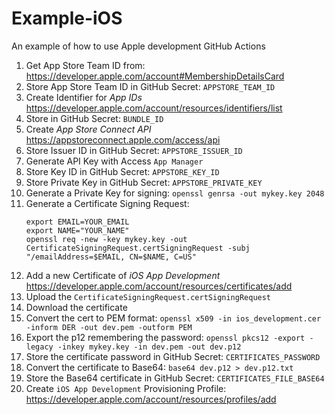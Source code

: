 # Example-iOS
An example of how to use Apple development GitHub Actions

1. Get App Store Team ID from: https://developer.apple.com/account#MembershipDetailsCard
2. Store App Store Team ID in GitHub Secret: `APPSTORE_TEAM_ID`
1. Create Identifier for *App IDs* https://developer.apple.com/account/resources/identifiers/list
1. Store in GitHub Secret: `BUNDLE_ID`
1. Create *App Store Connect API* https://appstoreconnect.apple.com/access/api
1. Store Issuer ID in GitHub Secret: `APPSTORE_ISSUER_ID`
1. Generate API Key with Access `App Manager`
1. Store Key ID in GitHub Secret: `APPSTORE_KEY_ID`
1. Store Private Key in GitHub Secret: `APPSTORE_PRIVATE_KEY`
1. Generate a Private Key for signing:
    `openssl genrsa -out mykey.key 2048`
1. Generate a Certificate Signing Request:
    ```
    export EMAIL=YOUR_EMAIL
    export NAME="YOUR_NAME"
    openssl req -new -key mykey.key -out CertificateSigningRequest.certSigningRequest -subj "/emailAddress=$EMAIL, CN=$NAME, C=US"
    ```
1. Add a new Certificate of *iOS App Development* https://developer.apple.com/account/resources/certificates/add
1. Upload the `CertificateSigningRequest.certSigningRequest`
1. Download the certificate
1. Convert the cert to PEM format:
    `openssl x509 -in ios_development.cer -inform DER -out dev.pem -outform PEM`
1. Export the p12 remembering the password:
    `openssl pkcs12 -export -legacy -inkey mykey.key -in dev.pem -out dev.p12`
1. Store the certificate password in GitHub Secret: `CERTIFICATES_PASSWORD`
1. Convert the certificate to Base64:
    `base64 dev.p12 > dev.p12.txt`
1. Store the Base64 certificate in GitHub Secret: `CERTIFICATES_FILE_BASE64`
1. Create `iOS App Development` Provisioning Profile: https://developer.apple.com/account/resources/profiles/add
